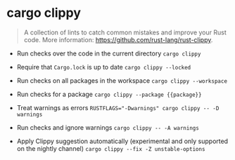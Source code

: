 # cargo clippy
> A collection of lints to catch common mistakes and improve your Rust code.
> More information: <https://github.com/rust-lang/rust-clippy>.

- Run checks over the code in the current directory
`cargo clippy`

- Require that `Cargo.lock` is up to date
`cargo clippy --locked`

- Run checks on all packages in the workspace
`cargo clippy --workspace`

- Run checks for a package
`cargo clippy --package {{package}}`

- Treat warnings as errors
`RUSTFLAGS="-Dwarnings" cargo clippy -- -D warnings`

- Run checks and ignore warnings
`cargo clippy -- -A warnings`

- Apply Clippy suggestion automatically (experimental and only supported on the nightly channel)
`cargo clippy --fix -Z unstable-options`
